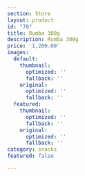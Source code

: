 ```yaml
---
section: Store
layout: product
id: "78"
title: Rumba 300g
description: Rumba 300g
price: '1,200.00'
images:
  default:
    thumbnail:
      optimized: ''
      fallback: ''
    original:
      optimized: ''
      fallback: ''
  featured:
    thumbnail:
      optimized: ''
      fallback: ''
    original:
      optimized: ''
      fallback: ''
category: snacks
featured: false

---
```

